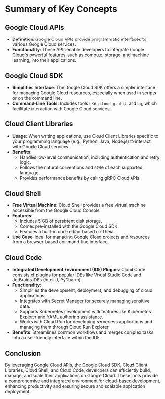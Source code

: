 # Summary of Key Concepts

## Google Cloud APIs
- **Definition**: Google Cloud APIs provide programmatic interfaces to various Google Cloud services.
- **Functionality**: These APIs enable developers to integrate Google Cloud's powerful features, such as compute, storage, and machine learning, into their applications.

## Google Cloud SDK
- **Simplified Interface**: The Google Cloud SDK offers a simpler interface for managing Google Cloud resources, especially when used in scripts or on the command line.
- **Command-Line Tools**: Includes tools like `gcloud`, `gsutil`, and `bq`, which facilitate interaction with Google Cloud services.

## Cloud Client Libraries
- **Usage**: When writing applications, use Cloud Client Libraries specific to your programming language (e.g., Python, Java, Node.js) to interact with Google Cloud services.
- **Benefits**:
  - Handles low-level communication, including authentication and retry logic.
  - Follows the natural conventions and style of each supported language.
  - Provides performance benefits by calling gRPC Cloud APIs.

## Cloud Shell
- **Free Virtual Machine**: Cloud Shell provides a free virtual machine accessible from the Google Cloud Console.
- **Features**:
  - Includes 5 GB of persistent disk storage.
  - Comes pre-installed with the Google Cloud SDK.
  - Features a built-in code editor based on Theia.
- **Use Case**: Ideal for managing Google Cloud projects and resources from a browser-based command-line interface.

## Cloud Code
- **Integrated Development Environment (IDE) Plugins**: Cloud Code consists of plugins for popular IDEs like Visual Studio Code and JetBrains IDEs (IntelliJ, PyCharm).
- **Functionality**:
  - Simplifies the development, deployment, and debugging of cloud applications.
  - Integrates with Secret Manager for securely managing sensitive data.
  - Supports Kubernetes development with features like Kubernetes Explorer and YAML authoring assistance.
  - Works with Cloud Run for developing serverless applications and managing them through Cloud Run Explorer.
- **Benefits**: Streamlines common workflows and merges complex tasks into a user-friendly interface within the IDE.

## Conclusion
By leveraging Google Cloud APIs, the Google Cloud SDK, Cloud Client Libraries, Cloud Shell, and Cloud Code, developers can efficiently build, manage, and scale their applications on Google Cloud. These tools provide a comprehensive and integrated environment for cloud-based development, enhancing productivity and ensuring secure and scalable application deployment.